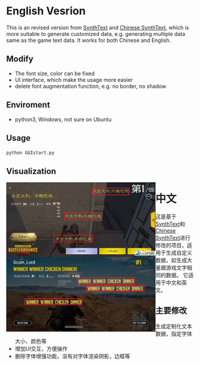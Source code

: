 # English Vesrion

This is an revised version from [SynthText](https://github.com/ankush-me/SynthText/) and [Chinese SynthText](https://github.com/JarveeLee/SynthText_Chinese_version), which is more suitable to generate customized data, e.g. generating multiple data same as the game text data. It works for both Chinese and English.

## Modify 
* The font size, color can be fixed 
* UI interface, which make the usage more easier
* delete font augmentation function, e.g. no border, no shadow 


## Enviroment
* python3, Windows, not sure on Ubuntu

## Usage
`python GUIstart.py`


## Visualization

<img src="./data/source/test2_vis.png" width = "400" height = "200"  align=left /> 
<img src="./data/source/test3_vis.png" width = "400" height = "200"  align=left /> 

# 中文
这是基于[SynthText](https://github.com/ankush-me/SynthText/)和[Chinese SynthText](https://github.com/JarveeLee/SynthText_Chinese_version)进行修改的项目，适用于生成自定义数据，如生成大量跟游戏文字相同的数据。 它适用于中文和英文。

## 主要修改
* 生成定制化文本数据，指定字体大小、颜色等
* 增加UI交互，方便操作
* 删除字体增强功能，没有对字体渲染阴影，边框等





